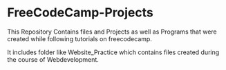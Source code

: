 # FreeCodeCamp-Projects
This Repository Contains files and Projects as well as Programs that were created while following tutorials on freecodecamp.

It includes folder like Website_Practice which contains files created during the course of Webdevelopment.
